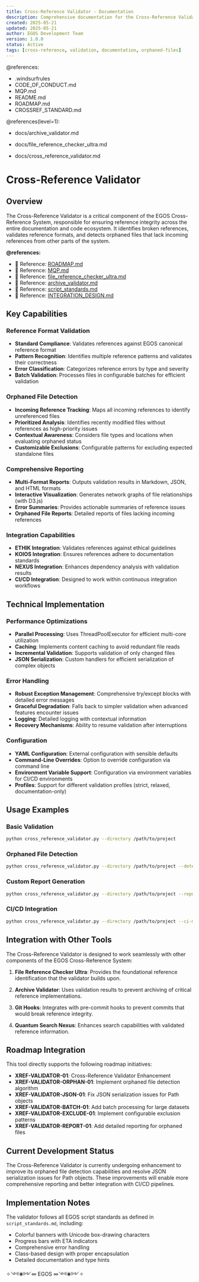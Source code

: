 ```yaml
---
title: Cross-Reference Validator - Documentation
description: Comprehensive documentation for the Cross-Reference Validator tool
created: 2025-05-21
updated: 2025-05-21
author: EGOS Development Team
version: 1.0.0
status: Active
tags: [cross-reference, validation, documentation, orphaned-files]
---
```


@references:
- .windsurfrules
- CODE_OF_CONDUCT.md
- MQP.md
- README.md
- ROADMAP.md
- CROSSREF_STANDARD.md

@references(level=1):
  - docs/archive_validator.md
  - docs/file_reference_checker_ultra.md






  - docs/cross_reference_validator.md

# Cross-Reference Validator

## Overview

The Cross-Reference Validator is a critical component of the EGOS Cross-Reference System, responsible for ensuring reference integrity across the entire documentation and code ecosystem. It identifies broken references, validates reference formats, and detects orphaned files that lack incoming references from other parts of the system.

**@references:**
- 🔗 Reference: [ROADMAP.md](../../../ROADMAP.md)
- 🔗 Reference: [MQP.md](../../../docs/MQP.md)
- 🔗 Reference: [file_reference_checker_ultra.md](./file_reference_checker_ultra.md)
- 🔗 Reference: [archive_validator.md](./archive_validator.md)
- 🔗 Reference: [script_standards.md](../../../scripts/cross_reference/integration/script_standards.md)
- 🔗 Reference: [INTEGRATION_DESIGN.md](../../../scripts/cross_reference/integration/INTEGRATION_DESIGN.md)

## Key Capabilities

### Reference Format Validation

- **Standard Compliance**: Validates references against EGOS canonical reference format
- **Pattern Recognition**: Identifies multiple reference patterns and validates their correctness
- **Error Classification**: Categorizes reference errors by type and severity
- **Batch Validation**: Processes files in configurable batches for efficient validation

### Orphaned File Detection

- **Incoming Reference Tracking**: Maps all incoming references to identify unreferenced files
- **Prioritized Analysis**: Identifies recently modified files without references as high-priority issues
- **Contextual Awareness**: Considers file types and locations when evaluating orphaned status
- **Customizable Exclusions**: Configurable patterns for excluding expected standalone files

### Comprehensive Reporting

- **Multi-Format Reports**: Outputs validation results in Markdown, JSON, and HTML formats
- **Interactive Visualization**: Generates network graphs of file relationships (with D3.js)
- **Error Summaries**: Provides actionable summaries of reference issues
- **Orphaned File Reports**: Detailed reports of files lacking incoming references

### Integration Capabilities

- **ETHIK Integration**: Validates references against ethical guidelines
- **KOIOS Integration**: Ensures references adhere to documentation standards
- **NEXUS Integration**: Enhances dependency analysis with validation results
- **CI/CD Integration**: Designed to work within continuous integration workflows

## Technical Implementation

### Performance Optimizations

- **Parallel Processing**: Uses ThreadPoolExecutor for efficient multi-core utilization
- **Caching**: Implements content caching to avoid redundant file reads
- **Incremental Validation**: Supports validation of only changed files
- **JSON Serialization**: Custom handlers for efficient serialization of complex objects

### Error Handling

- **Robust Exception Management**: Comprehensive try/except blocks with detailed error messages
- **Graceful Degradation**: Falls back to simpler validation when advanced features encounter issues
- **Logging**: Detailed logging with contextual information
- **Recovery Mechanisms**: Ability to resume validation after interruptions

### Configuration

- **YAML Configuration**: External configuration with sensible defaults
- **Command-Line Overrides**: Option to override configuration via command line
- **Environment Variable Support**: Configuration via environment variables for CI/CD environments
- **Profiles**: Support for different validation profiles (strict, relaxed, documentation-only)

## Usage Examples

### Basic Validation

```bash
python cross_reference_validator.py --directory /path/to/project
```

### Orphaned File Detection

```bash
python cross_reference_validator.py --directory /path/to/project --detect-orphaned
```

### Custom Report Generation

```bash
python cross_reference_validator.py --directory /path/to/project --report-format html --output-file report.html
```

### CI/CD Integration

```bash
python cross_reference_validator.py --directory /path/to/project --ci-mode --fail-on-error
```

## Integration with Other Tools

The Cross-Reference Validator is designed to work seamlessly with other components of the EGOS Cross-Reference System:

1. **File Reference Checker Ultra**: Provides the foundational reference identification that the validator builds upon.

2. **Archive Validator**: Uses validation results to prevent archiving of critical reference implementations.

3. **Git Hooks**: Integrates with pre-commit hooks to prevent commits that would break reference integrity.

4. **Quantum Search Nexus**: Enhances search capabilities with validated reference information.

## Roadmap Integration

This tool directly supports the following roadmap initiatives:

- **XREF-VALIDATOR-01**: Cross-Reference Validator Enhancement
- **XREF-VALIDATOR-ORPHAN-01**: Implement orphaned file detection algorithm
- **XREF-VALIDATOR-JSON-01**: Fix JSON serialization issues for Path objects
- **XREF-VALIDATOR-BATCH-01**: Add batch processing for large datasets
- **XREF-VALIDATOR-EXCLUDE-01**: Implement configurable exclusion patterns
- **XREF-VALIDATOR-REPORT-01**: Add detailed reporting for orphaned files

## Current Development Status

The Cross-Reference Validator is currently undergoing enhancement to improve its orphaned file detection capabilities and resolve JSON serialization issues for Path objects. These improvements will enable more comprehensive reporting and better integration with CI/CD pipelines.

## Implementation Notes

The validator follows all EGOS script standards as defined in `script_standards.md`, including:

- Colorful banners with Unicode box-drawing characters
- Progress bars with ETA indicators
- Comprehensive error handling
- Class-based design with proper encapsulation
- Detailed documentation and type hints

✧༺❀༻∞ EGOS ∞༺❀༻✧